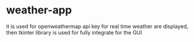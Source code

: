 # weather-app
it is used for openweathermap api key for real time weather are displayed, then tkinter library is used for fully integrate for the GUI
